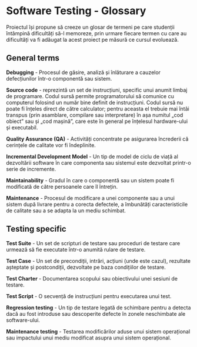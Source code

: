 # Software Testing - Glossary

Proiectul își propune să creeze un glosar de termeni pe care studenții întâmpină dificultăți să-l memoreze, prin urmare fiecare termen cu care au dificultăți va fi adăugat la acest proiect pe măsură ce cursul evoluează.


## General terms

**Debugging** - Procesul de găsire, analiză și înlăturare a cauzelor defecțiunilor într-o componentă sau sistem.

**Source code** -  reprezintă un set de instrucțiuni, specific unui anumit limbaj de programare. Codul sursă permite programatorului să comunice cu computerul folosind un număr bine definit de instrucțiuni. Codul sursă nu poate fi înțeles direct de către calculator; pentru  aceasta el trebuie mai întâi transpus (prin asamblare, compilare sau  interpretare) în așa numitul „cod obiect” sau și „cod mașină”, care este în general pe înțelesul hardware-ului și executabil.

**Quality Assurance (QA)** - Activități concentrate pe asigurarea încrederii că cerințele de calitate vor fi îndeplinite.

**Incremental Development Model** - Un tip de model de ciclu de viață al dezvoltării software în care componenta sau sistemul este dezvoltat printr-o serie de incremente.

**Maintainability** - Gradul în care o componentă sau un sistem poate fi modificată de către persoanele care îl întrețin.

**Maintenance** - Procesul de modificare a unei componente sau a unui sistem după livrare pentru a corecta defectele, a îmbunătăți caracteristicile de calitate sau a se adapta la un mediu schimbat.



## Testing specific

**Test Suite** - Un set de scripturi de testare sau proceduri de testare care urmează să fie executate într-o anumită rulare de testare.

**Test Case** - Un set de precondiții, intrări, acțiuni (unde este cazul), rezultate așteptate și postcondiții, dezvoltate pe baza condițiilor de testare.

**Test Charter** - Documentarea scopului sau obiectivului unei sesiuni de testare.

**Test Script** - O secvență de instrucțiuni pentru executarea unui test.

**Regression testing** - Un tip de testare legată de schimbare pentru a detecta dacă au fost introduse sau descoperite defecte în zonele neschimbate ale software-ului.

**Maintenance testing** - Testarea modificărilor aduse unui sistem operațional sau impactului unui mediu modificat asupra unui sistem operațional.
